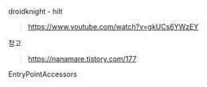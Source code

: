 

droidknight - hilt
> https://www.youtube.com/watch?v=gkUCs6YWzEY

참고
> https://nanamare.tistory.com/177


EntryPointAccessors


<!--stackedit_data:
eyJoaXN0b3J5IjpbLTE3NjE4NjAwMTksLTU4MjYyNDIxXX0=
-->